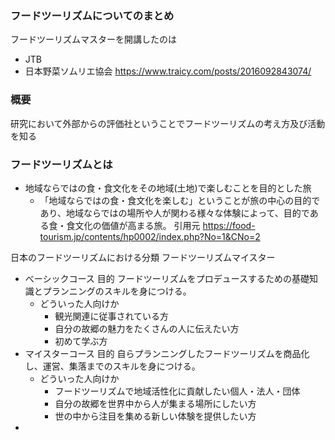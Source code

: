 ### フードツーリズムについてのまとめ

フードツーリズムマスターを開講したのは
- JTB
- 日本野菜ソムリエ協会
<https://www.traicy.com/posts/2016092843074/>


### 概要
研究において外部からの評価社ということでフードツーリズムの考え方及び活動を知る

### フードツーリズムとは

- 地域ならではの食・食文化をその地域(土地)で楽しむことを目的とした旅
  - 「地域ならではの食・食文化を楽しむ」ということが旅の中心の目的であり、地域ならではの場所や人が関わる様々な体験によって、目的である食・食文化の価値が高まる旅。
引用元
<https://food-tourism.jp/contents/hp0002/index.php?No=1&CNo=2>

日本のフードツーリズムにおける分類
フードツーリズムマイスター
- べーシックコース
目的
フードツーリズムをプロデュースするための基礎知識とプランニングのスキルを身につける。
  - どういった人向けか
    - 観光関連に従事されている方
    - 自分の故郷の魅力をたくさんの人に伝えたい方
    - 初めて学ぶ方
- マイスターコース
目的
自らプランニングしたフードツーリズムを商品化し、運営、集落までのスキルを身につける。
  - どういった人向けか
    - フードツーリズムで地域活性化に貢献したい個人・法人・団体
    - 自分の故郷を世界中から人が集まる場所にしたい方
    - 世の中から注目を集める新しい体験を提供したい方
- 
